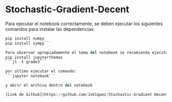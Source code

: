 # Stochastic-Gradient-Decent
Para ejecutar el notebook correctamente, se deben ejecutar los siguientes comandos para instalar las dependencias:
```python -mpip install matplotlib
pip install numpy
pip install sympy```

Para observar apropiadamente el tema del notebook se recomienda ejecutar los siguientes comandos:
pip install jupyterthemes
```jt -t grade3```

por ultimo ejecutar el comando:
```jupyter notebook```

y abrir el archivo dentro del notebook

[Link de Github](https://github.com/JuViquez/Stochastic-Gradient-Decent)